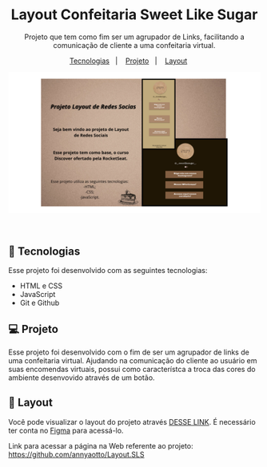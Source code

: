 <h1 align="center"> Layout Confeitaria Sweet Like Sugar </h1>

<p align="center">
Projeto que tem como fim ser um agrupador de Links, facilitando a comunicação de cliente a uma confeitaria virtual.
</p>

<p align="center">
  <a href="#-tecnologias">Tecnologias</a>&nbsp;&nbsp;&nbsp;|&nbsp;&nbsp;&nbsp;
  <a href="#-projeto">Projeto</a>&nbsp;&nbsp;&nbsp;|&nbsp;&nbsp;&nbsp;
  <a href="#-layout">Layout</a>&nbsp;&nbsp;&nbsp;&nbsp;&nbsp;&nbsp;
</p>

<p align="center">
  <img alt="License" src="./img/Apresentação.Github.png">
</p>

<br>

## 🚀 Tecnologias

Esse projeto foi desenvolvido com as seguintes tecnologias:

- HTML e CSS
- JavaScript
- Git e Github

## 💻 Projeto

Esse projeto foi desenvolvido com o fim de ser um agrupador de links de uma confeitaria virtual. Ajudando na comunicação do cliente ao usuário em suas encomendas virtuais, possui como característca a troca das cores do ambiente desenvovido através de um botão.

## 🔖 Layout

Você pode visualizar o layout do projeto através [DESSE LINK](https://www.figma.com/design/4qIqawIATsd4zTHASyHx3C/Projeto-Layout?node-id=0-1&p=f&t=6s1QnLcTYPrIjkCl-0). É necessário ter conta no [Figma](https://figma.com) para acessá-lo.

Link para acessar a página na Web referente ao projeto: https://github.com/annyaotto/Layout.SLS
